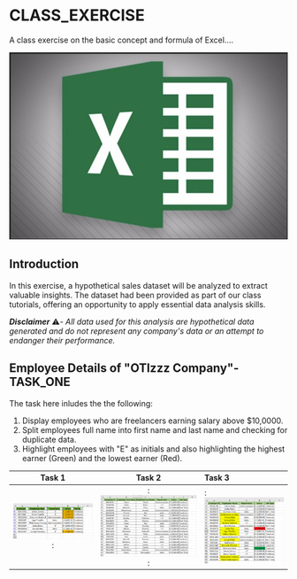 # CLASS_EXERCISE
A class exercise on the basic concept and formula of Excel....

![](X5.png)

## Introduction

In this exercise, a hypothetical sales dataset will be analyzed to extract valuable insights. The dataset had been provided as part of our class tutorials, offering an opportunity to apply essential data analysis skills.

_**Disclaimer**_ ⚠️- _All data used for this analysis are hypothetical data generated and do not represent any company's data or an attempt to endanger their performance._

## Employee Details of "OTIzzz Company"-TASK_ONE
The task here inludes the the following:
1. Display employees who are freelancers earning salary above $10,0000.
2. Split employees full name into first name and last name and checking for duplicate data.
3. Highlight employees with "E" as initials and also highlighting the highest earner (Green) and the lowest earner (Red).

Task 1           |    Task 2        |   Task 3
:---------------:|:----------------:|:---------------
![](X1.png)     :|:![](X2.png)     :|:![](X3.png)













